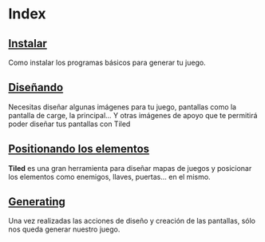 # Index

## [Instalar](01_install.md)
Como instalar los programas básicos para generar tu juego. 

## [Diseñando](02_designing.md)
Necesitas diseñar algunas imágenes para tu juego, pantallas como la pantalla de carge, la principal... Y otras imágenes de apoyo que te permitirá poder diseñar tus pantallas con Tiled
 
## [Positionando los elementos](03_positioning.md)
**Tiled** es una gran herramienta para diseñar mapas de juegos y posicionar los elementos como enemigos, llaves, puertas... en el mismo.

## [Generating](04_generating.md)
Una vez realizadas las acciones de diseño y creación de las pantallas, sólo nos queda generar nuestro juego.